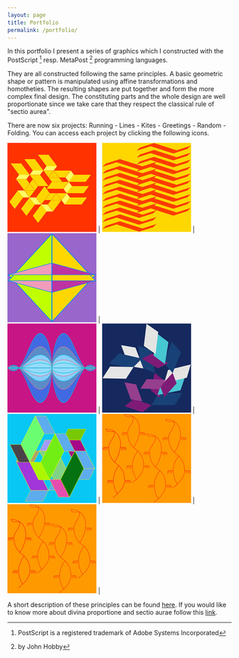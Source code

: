 ```yaml
---
layout: page
title: Portfolio
permalink: /portfolio/
---
```


In this portfolio I present a series of graphics which I constructed with the PostScript [^1] resp. MetaPost [^2] programming languages.

They are all constructed following the same principles. 
A basic geometric shape or pattern is manipulated using 
affine transformations and homotheties. The resulting shapes are put together and form 
the more complex final design. The constituting parts and the whole design  are well
proportionate since we take care that they respect the classical rule of "sectio aurea".  

There are now six projects: Running - Lines - Kites - Greetings - Random - Folding.
You can access each project by clicking the following icons.

[![Folding](/assets/img/experiment.jpg)](/portfolio/running) | [![Folding](/assets/img/lines1.jpg)](/portfolio/lines) | [![Folding](/assets/img/cK01.jpg)](/portfolio/kites) |  
[![Folding](/assets/img/greetings2.jpg)](/portfolio/greetings) | [![Folding](/assets/img/rand5.jpg)](/portfolio/random) | [![Folding](/assets/img/folding00.jpg)](/portfolio/folding) |
[![Folding](/assets/img/birds.jpg)](/portfolio/birds) |
[![Folding](/assets/img/birds.jpg)](/portfolio/portraits) |


A short description of these principles can be found [here](/pdf/folding.pdf).
If you would like to know more about divina proportione and sectio aurae follow this [link](/pdf/divisioD.pdf).

[^1]: PostScript is a registered trademark of Adobe Systems Incorporated
[^2]: by John Hobby
